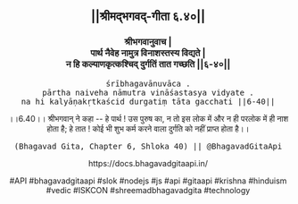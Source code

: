 <center><h2>||श्रीमद्‍भगवद्‍-गीता ६.४०||</h2>
<h3>श्रीभगवानुवाच |<br/>पार्थ नैवेह नामुत्र विनाशस्तस्य विद्यते |<br/>न हि कल्याणकृत्कश्चिद् दुर्गतिं तात गच्छति ||६-४०||</h3>
<pre>śrībhagavānuvāca .<br/>pārtha naiveha nāmutra vināśastasya vidyate .<br/>na hi kalyāṇakṛtkaścid durgatiṃ tāta gacchati ||6-40||</pre>
<p>।।6.40।। श्रीभगवान् ने कहा -- हे पार्थ ! उस पुरुष का, न तो इस लोक में और न ही परलोक में ही नाश होता है; हे तात ! कोई भी शुभ कर्म करने वाला दुर्गति को नहीं प्राप्त होता है।।</p>
<pre>(Bhagavad Gita, Chapter 6, Shloka 40) || @BhagavadGitaApi</pre><p>https://docs.bhagavadgitaapi.in/</p><p>#API #bhagavadgitaapi #slok #nodejs #js #api #gitaapi #krishna #hinduism #vedic #ISKCON #shreemadbhagavadgita #technology</p></center>